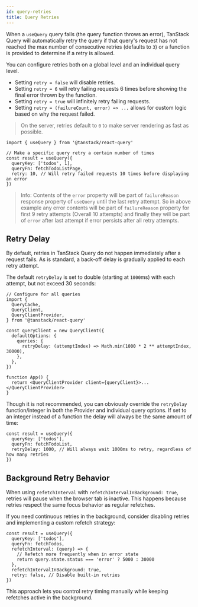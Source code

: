 ```yaml
---
id: query-retries
title: Query Retries
---
```


When a `useQuery` query fails (the query function throws an error), TanStack Query will automatically retry the query if that query's request has not reached the max number of consecutive retries (defaults to `3`) or a function is provided to determine if a retry is allowed.

You can configure retries both on a global level and an individual query level.

- Setting `retry = false` will disable retries.
- Setting `retry = 6` will retry failing requests 6 times before showing the final error thrown by the function.
- Setting `retry = true` will infinitely retry failing requests.
- Setting `retry = (failureCount, error) => ...` allows for custom logic based on why the request failed.

[//]: # 'Info'

> On the server, retries default to `0` to make server rendering as fast as possible.

[//]: # 'Info'
[//]: # 'Example'

```tsx
import { useQuery } from '@tanstack/react-query'

// Make a specific query retry a certain number of times
const result = useQuery({
  queryKey: ['todos', 1],
  queryFn: fetchTodoListPage,
  retry: 10, // Will retry failed requests 10 times before displaying an error
})
```

[//]: # 'Example'

> Info: Contents of the `error` property will be part of `failureReason` response property of `useQuery` until the last retry attempt. So in above example any error contents will be part of `failureReason` property for first 9 retry attempts (Overall 10 attempts) and finally they will be part of `error` after last attempt if error persists after all retry attempts.

## Retry Delay

By default, retries in TanStack Query do not happen immediately after a request fails. As is standard, a back-off delay is gradually applied to each retry attempt.

The default `retryDelay` is set to double (starting at `1000`ms) with each attempt, but not exceed 30 seconds:

[//]: # 'Example2'

```tsx
// Configure for all queries
import {
  QueryCache,
  QueryClient,
  QueryClientProvider,
} from '@tanstack/react-query'

const queryClient = new QueryClient({
  defaultOptions: {
    queries: {
      retryDelay: (attemptIndex) => Math.min(1000 * 2 ** attemptIndex, 30000),
    },
  },
})

function App() {
  return <QueryClientProvider client={queryClient}>...</QueryClientProvider>
}
```

[//]: # 'Example2'

Though it is not recommended, you can obviously override the `retryDelay` function/integer in both the Provider and individual query options. If set to an integer instead of a function the delay will always be the same amount of time:

[//]: # 'Example3'

```tsx
const result = useQuery({
  queryKey: ['todos'],
  queryFn: fetchTodoList,
  retryDelay: 1000, // Will always wait 1000ms to retry, regardless of how many retries
})
```

[//]: # 'Example3'

## Background Retry Behavior

When using `refetchInterval` with `refetchIntervalInBackground: true`, retries will pause when the browser tab is inactive. This happens because retries respect the same focus behavior as regular refetches.

If you need continuous retries in the background, consider disabling retries and implementing a custom refetch strategy:

[//]: # 'Example4'

```tsx
const result = useQuery({
  queryKey: ['todos'],
  queryFn: fetchTodos,
  refetchInterval: (query) => {
    // Refetch more frequently when in error state
    return query.state.status === 'error' ? 5000 : 30000
  },
  refetchIntervalInBackground: true,
  retry: false, // Disable built-in retries
})
```

[//]: # 'Example4'

This approach lets you control retry timing manually while keeping refetches active in the background.
